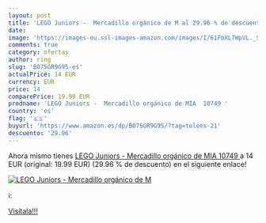```yaml
---
layout: post
title: 'LEGO Juniors -  Mercadillo orgánico de M al 29.96 % de descuento'
date: 
image: 'https://images-eu.ssl-images-amazon.com/images/I/61FbXL7WpVL._SL200_.jpg'
comments: true
category: ofertas
author: ring
slug: 'B075GR9G95-es'
actualPrice: 14 EUR
currency: EUR
price: 14
comparePrice: 19.99 EUR
prodname: 'LEGO Juniors -  Mercadillo orgánico de MIA  10749 '
country: 'es'
flag: '🇪🇸'
buyurl: 'https://www.amazon.es/dp/B075GR9G95/?tag=tolees-21'
descuento: '29.96'
---
```


Ahora mismo tienes [LEGO Juniors -  Mercadillo orgánico de MIA  10749 ](https://www.amazon.es/dp/B075GR9G95/?tag=tolees-21) a 14 EUR (original: 19.99 EUR) (29.96 %  de descuento) en el siguiente enlace!

[![LEGO Juniors -  Mercadillo orgánico de M](https://images-eu.ssl-images-amazon.com/images/I/61FbXL7WpVL._SL200_.jpg)](https://www.amazon.es/dp/B075GR9G95/?tag=tolees-21)

ℹ️:


[Visítala!!!](https://www.amazon.es/dp/B075GR9G95/?tag=tolees-21)
